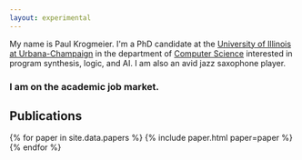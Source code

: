 ```yaml
---
layout: experimental
---
```


My name is Paul Krogmeier. I'm a PhD candidate at the [University of
Illinois at Urbana-Champaign][uiuc] in the department of [Computer
Science][cs] interested in program synthesis, logic, and AI. I am also
an avid jazz saxophone player.

<h3 id="job">I am on the academic job market.</h3>

[uiuc]: https://illinois.edu/
[cs]: https://cs.illinois.edu/

## Publications

<section id="papers">
{% for paper in site.data.papers %}
{% include paper.html paper=paper %}
{% endfor %}
</section>
